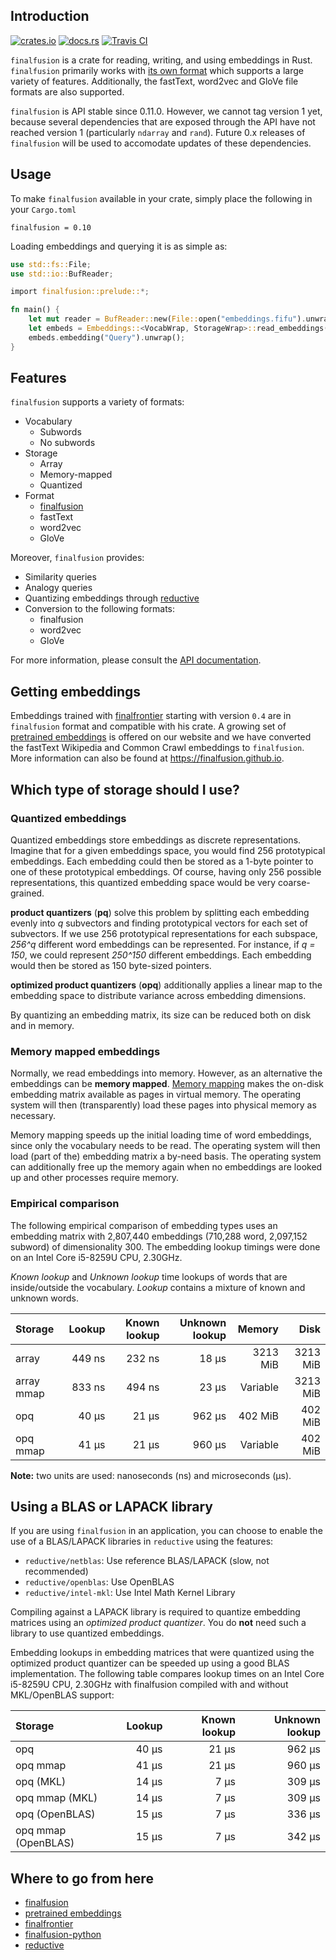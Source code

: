 ## Introduction

[![crates.io](https://img.shields.io/crates/v/finalfusion.svg)](https://crates.io/crates/finalfusion)
[![docs.rs](https://docs.rs/finalfusion/badge.svg)](https://docs.rs/finalfusion/)
[![Travis CI](https://img.shields.io/travis/finalfusion/finalfusion-rust.svg)](https://travis-ci.org/finalfusion/finalfusion-rust)

`finalfusion` is a crate for reading, writing, and using embeddings in
Rust. `finalfusion` primarily works with
[its own format](https://finalfusion.github.io/spec) which supports a large
variety of features. Additionally, the fastText, word2vec and GloVe file
formats are also supported.

`finalfusion` is API stable since 0.11.0. However, we cannot tag
version 1 yet, because several dependencies that are exposed through
the API have not reached version 1 (particularly `ndarray` and
`rand`). Future 0.x releases of `finalfusion` will be used to accomodate
updates of these dependencies.

## Usage

To make `finalfusion` available in your crate, simply place the following
in your `Cargo.toml`

~~~
finalfusion = 0.10
~~~

Loading embeddings and querying it is as simple as:

~~~Rust
use std::fs::File;
use std::io::BufReader;

import finalfusion::prelude::*;

fn main() {
    let mut reader = BufReader::new(File::open("embeddings.fifu").unwrap());
    let embeds = Embeddings::<VocabWrap, StorageWrap>::read_embeddings(&mut reader).unwrap();
    embeds.embedding("Query").unwrap();
}
~~~

## Features

`finalfusion` supports a variety of formats:

* Vocabulary
    * Subwords
    * No subwords
* Storage
    * Array
    * Memory-mapped
    * Quantized
* Format
    * [finalfusion](https://finalfusion.github.io/spec)
    * fastText
    * word2vec
    * GloVe
    
Moreover, `finalfusion` provides: 

* Similarity queries
* Analogy queries
* Quantizing embeddings through [reductive](https://github.com/finalfusion/reductive)
* Conversion to the following formats:
    * finalfusion
    * word2vec
    * GloVe

For more information, please consult the [API documentation](http://docs.rs/finalfusion/).

## Getting embeddings

Embeddings trained with [finalfrontier](https://finalfusion.github.io/finalfrontier) starting
with version `0.4` are in `finalfusion` format and compatible with his crate. A growing set
of [pretrained embeddings](https://finalfusion.github.io/pretrained) is offered on our website
and we have converted the fastText Wikipedia and Common Crawl embeddings to `finalfusion`.
More information can also be found at https://finalfusion.github.io.

## Which type of storage should I use?

### Quantized embeddings

Quantized embeddings store embeddings as discrete
representations. Imagine that for a given embeddings space, you would
find 256 prototypical embeddings. Each embedding could then be stored
as a 1-byte pointer to one of these prototypical embeddings. Of
course, having only 256 possible representations, this quantized
embedding space would be very coarse-grained.

**product quantizers** (**pq**) solve this problem by splitting each
embedding evenly into *q* subvectors and finding prototypical vectors
for each set of subvectors. If we use 256 prototypical representations
for each subspace, *256^q* different word embeddings can be
represented. For instance, if *q = 150*, we could represent *250^150*
different embeddings. Each embedding would then be stored as 150
byte-sized pointers.

**optimized product quantizers** (**opq**) additionally applies a
linear map to the embedding space to distribute variance across
embedding dimensions.

By quantizing an embedding matrix, its size can be reduced both on
disk and in memory.

### Memory mapped embeddings

Normally, we read embeddings into memory. However, as an alternative
the embeddings can be **memory mapped**. [Memory
mapping](https://en.wikipedia.org/wiki/Memory-mapped_file) makes the
on-disk embedding matrix available as pages in virtual memory. The
operating system will then (transparently) load these pages into
physical memory as necessary.

Memory mapping speeds up the initial loading time of word embeddings,
since only the vocabulary needs to be read. The operating system will
then load (part of the) embedding matrix a by-need basis. The
operating system can additionally free up the memory again when no
embeddings are looked up and other processes require memory.

### Empirical comparison

The following empirical comparison of embedding types uses an
embedding matrix with 2,807,440 embeddings (710,288 word, 2,097,152
subword) of dimensionality 300. The embedding lookup timings were done
on an Intel Core i5-8259U CPU, 2.30GHz.

*Known lookup* and *Unknown lookup* time lookups of words that are
inside/outside the vocabulary. *Lookup* contains a mixture of known
and unknown words.

| Storage    | Lookup | Known lookup | Unknown lookup |   Memory |     Disk |
|:-----------|-------:|-------------:|---------------:|---------:|---------:|
| array      | 449 ns |       232 ns |          18 μs | 3213 MiB | 3213 MiB |
| array mmap | 833 ns |       494 ns |          23 μs | Variable | 3213 MiB |
| opq        |  40 μs |        21 μs |         962 μs |  402 MiB |  402 MiB |
| opq mmap   |  41 μs |        21 μs |         960 μs | Variable |  402 MiB |

**Note:** two units are used: nanoseconds (ns) and microseconds (μs).

## Using a BLAS or LAPACK library

If you are using `finalfusion` in an application, you can choose to
enable the use of a BLAS/LAPACK libraries in `reductive` using the
features:

* `reductive/netblas`: Use reference BLAS/LAPACK (slow, not recommended)
* `reductive/openblas`: Use OpenBLAS
* `reductive/intel-mkl`: Use Intel Math Kernel Library

Compiling against a LAPACK library is required to quantize embedding
matrices using an *optimized product quantizer*. You do **not** need
such a library to use quantized embeddings.

Embedding lookups in embedding matrices that were quantized using the
optimized product quantizer can be speeded up using a good BLAS
implementation. The following table compares lookup times on an
Intel Core i5-8259U CPU, 2.30GHz with finalfusion compiled with and
without MKL/OpenBLAS support:

| Storage             | Lookup | Known lookup | Unknown lookup |
|:--------------------|-------:|-------------:|---------------:|
| opq                 |  40 μs |        21 μs |         962 μs |
| opq mmap            |  41 μs |        21 μs |         960 μs |
| opq (MKL)           |  14 μs |         7 μs |         309 μs |
| opq mmap (MKL)      |  14 μs |         7 μs |         309 μs |
| opq (OpenBLAS)      |  15 μs |         7 μs |         336 μs |
| opq mmap (OpenBLAS) |  15 μs |         7 μs |         342 μs |


## Where to go from here

  * [finalfusion](https://finalfusion.github.io/)
  * [pretrained embeddings](https://finalfusion.github.io/pretrained)
  * [finalfrontier](https://finalfusion.github.io/finalfrontier)
  * [finalfusion-python](https://finalfusion.github.io/python)
  * [reductive](https://github.com/finalfusion/reductive)
